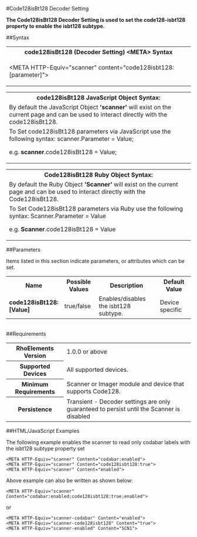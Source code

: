 
#Code128isBt128 Decoder Setting

<b>
The Code128isBt128 Decoder Setting is used to set the code128-isbt128 property to enable the isbt128 subtype.
</b>

##Syntax

<table class="re-table"><tr><th class="tableHeading">code128isBt128 (Decoder Setting) &lt;META&gt; Syntax
</th></tr><tr><td class="clsSyntaxCells clsOddRow"><p>&lt;META HTTP-Equiv="scanner" content="code128isbt128:[parameter]"&gt;</p></td></tr></table>
<table class="re-table"><tr><th class="tableHeading">code128isBt128 JavaScript Object Syntax:</th></tr><tr><td class="clsSyntaxCells clsOddRow">
By default the JavaScript Object <b>'scanner'</b> will exist on the current page and can be used to interact directly with the code128isBt128.
</td></tr><tr><td class="clsSyntaxCells clsEvenRow">
To Set code128isBt128 parameters via JavaScript use the following syntax: scanner.Parameter = Value;
<P />e.g. <b>scanner</b>.code128isBt128 = Value;
</td></tr></table>
<table class="re-table"><tr><th class="tableHeading">Code128isBt128 Ruby Object Syntax:</th></tr><tr><td class="clsSyntaxCells clsOddRow">
By default the Ruby Object <b>'Scanner'</b> will exist on the current page and can be used to interact directly with the Code128isBt128.
</td></tr><tr><td class="clsSyntaxCells clsEvenRow">
To Set Code128isBt128 parameters via Ruby use the following syntax: Scanner.Parameter = Value
<P />e.g. <b>Scanner</b>.code128isBt128 = Value
</td></tr></table>



##Parameters


Items listed in this section indicate parameters, or attributes which can be set.
<table class="re-table"><col width="20%" /><col width="20%" /><col width="38%" /><col width="22%" /><tr><th class="tableHeading">Name</th><th class="tableHeading">Possible Values</th><th class="tableHeading">Description</th><th class="tableHeading">Default Value</th></tr><tr><td class="clsSyntaxCells clsOddRow"><b>code128isBt128:[Value]
</b></td><td class="clsSyntaxCells clsOddRow">true/false</td><td class="clsSyntaxCells clsOddRow">Enables/disables the isbt128 subtype.</td><td class="clsSyntaxCells clsOddRow">Device specific</td></tr></table>
<table class="re-table"><col width="78%" /><col width="8%" /><col width="1%" /><col width="5%" /><col width="1%" /><col width="5%" /><col width="2%" /></table>





##Requirements

<table class="re-table"><tr><th class="tableHeading">RhoElements Version</th><td class="clsSyntaxCell clsEvenRow">1.0.0 or above
</td></tr><tr><th class="tableHeading">Supported Devices</th><td class="clsSyntaxCell clsOddRow">All supported devices.</td></tr><tr><th class="tableHeading">Minimum Requirements</th><td class="clsSyntaxCell clsOddRow">Scanner or Imager module and device that supports Code128.</td></tr><tr><th class="tableHeading">Persistence</th><td class="clsSyntaxCell clsEvenRow">Transient - Decoder settings are only guaranteed to persist until the Scanner is disabled</td></tr></table>


##HTML/JavaScript Examples

The following example enables the scanner to read only codabar labels with the isbt128 subtype property set

	<META HTTP-Equiv="scanner" Content="codabar:enabled">
	<META HTTP-Equiv="scanner" Content="code128isbt128:true">
	<META HTTP-Equiv="scanner" Content="enabled">
	
Above example can also be written as shown below:

	<META HTTP-Equiv="scanner" Content="codabar:enabled;code128isbt128:true;enabled">
	
or

	<META HTTP-Equiv="scanner-codabar" Content="enabled">
	<META HTTP-Equiv="scanner-code128isbt128" Content="true">
	<META HTTP-Equiv="scanner-enabled" Content="SCN1">
	


